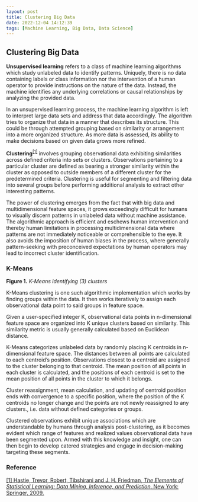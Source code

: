 ```yaml
---
layout: post
title: Clustering Big Data
date: 2022-12-04 14:12:39
tags: [Machine Learning, Big Data, Data Science]
---
```

## Clustering Big Data

**Unsupervised learning** refers to a class of machine learning algorithms which study unlabeled data to identify patterns. Uniquely, there is no data containing labels or class information nor the intervention of a human operator to provide instructions on the nature of the data. Instead, the machine identifies any underlying correlations or causal relationships by analyzing the provided data.

In an unsupervised learning process, the machine learning algorithm is left to interpret large data sets and address that data accordingly. The algorithm tries to organize that data in a manner that describes its structure. This could be through attempted grouping based on similarity or arrangement into a more organized structure. As more data is assessed, its ability to make decisions based on given data grows more refined.

**Clustering**<sup>[[1]](https://www.amazon.com/Elements-Statistical-Learning-Prediction-Statistics/dp/0387848576)</sup> involves grouping observational data exhibiting similarities across defined criteria into sets or clusters. Observations pertaining to a particular cluster are defined as bearing a stronger similarity within the cluster as opposed to outside members of a different cluster for the predetermined criteria. Clustering is useful for segmenting and filtering data into several groups before performing additional analysis to extract other interesting patterns.

The power of clustering emerges from the fact that with big data and multidimensional feature spaces, it grows exceedingly difficult for humans to visually discern patterns in unlabeled data without machine assistance. The algorithmic approach is efficient and eschews human intervention and thereby human limitations in processing multidimensional data where patterns are not immediately noticeable or comprehensible to the eye. It also avoids the imposition of human biases in the process, where generally pattern-seeking with preconceived expectations by human operators may lead to incorrect cluster identification.


### K-Means
**Figure 1.** *K-Means identifying (3) clusters*

K-Means clustering is one such algorithmic implementation which works by finding groups within the data. It then works iteratively to assign each observational data point to said groups in feature space.

Given a user-specified integer K, observational data points in n-dimensional feature space are organized into K unique clusters based on similarity. This similarity metric is usually generally calculated based on Euclidean distance.

K-Means categorizes unlabeled data by randomly placing K centroids in n-dimensional feature space. The distances between all points are calculated to each centroid’s position. Observations closest to a centroid are assigned to the cluster belonging to that centroid. The mean position of all points in each cluster is calculated, and the positions of each centroid is set to the mean position of all points in the cluster to which it belongs.

Cluster reassignment, mean calculation, and updating of centroid position ends with convergence to a specific position, where the position of the K centroids no longer change and the points are not newly reassigned to any clusters., i.e. data without defined categories or groups. 

Clustered observations exhibit unique associations which are understandable by humans through analysis post-clustering, as it becomes evident which range of features and realized values observational data have been segmented upon. Armed with this knowledge and insight, one can then begin to develop catered strategies and engage in decision-making targeting these segments.

### Reference

[[1] Hastie, Trevor, Robert, Tibshirani and J. H. Friedman, *The Elements of Statistical Learning: Data Mining, Inference, and Prediction*. New York: Springer, 2009.](https://www.amazon.com/Elements-Statistical-Learning-Prediction-Statistics/dp/0387848576)

